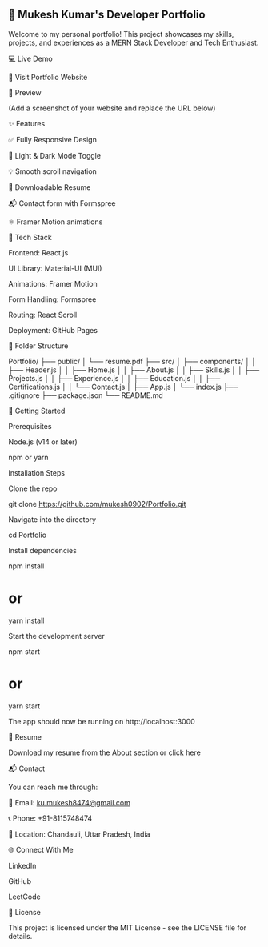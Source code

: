  
<h2>🚀 Mukesh Kumar's Developer Portfolio</h2>

Welcome to my personal portfolio! This project showcases my skills, projects, and experiences as a MERN Stack Developer and Tech Enthusiast.

💻 Live Demo

🔗 Visit Portfolio Website

📸 Preview

(Add a screenshot of your website and replace the URL below)



✨ Features

✅ Fully Responsive Design

🎨 Light & Dark Mode Toggle

💡 Smooth scroll navigation

📄 Downloadable Resume

📬 Contact form with Formspree

⚛️ Framer Motion animations

💪 Tech Stack

Frontend: React.js

UI Library: Material-UI (MUI)

Animations: Framer Motion

Form Handling: Formspree

Routing: React Scroll

Deployment: GitHub Pages

📁 Folder Structure

Portfolio/
├── public/
│   └── resume.pdf
├── src/
│   ├── components/
│   │   ├── Header.js
│   │   ├── Home.js
│   │   ├── About.js
│   │   ├── Skills.js
│   │   ├── Projects.js
│   │   ├── Experience.js
│   │   ├── Education.js
│   │   ├── Certifications.js
│   │   └── Contact.js
│   ├── App.js
│   └── index.js
├── .gitignore
├── package.json
└── README.md

🚀 Getting Started

Prerequisites

Node.js (v14 or later)

npm or yarn

Installation Steps

Clone the repo

git clone https://github.com/mukesh0902/Portfolio.git

Navigate into the directory

cd Portfolio

Install dependencies

npm install
# or
yarn install

Start the development server

npm start
# or
yarn start

The app should now be running on http://localhost:3000

📄 Resume

Download my resume from the About section or click here

📬 Contact

You can reach me through:

📧 Email: ku.mukesh8474@gmail.com

📞 Phone: +91-8115748474

📍 Location: Chandauli, Uttar Pradesh, India

🌐 Connect With Me

LinkedIn

GitHub

LeetCode

📝 License

This project is licensed under the MIT License - see the LICENSE file for details.
